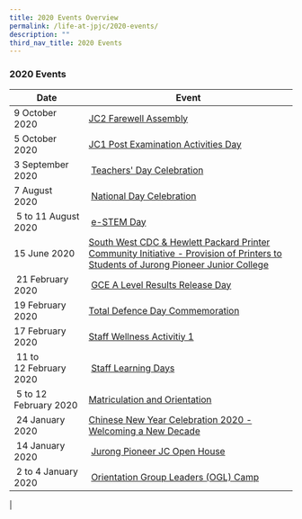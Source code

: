 ```yaml
---
title: 2020 Events Overview
permalink: /life-at-jpjc/2020-events/
description: ""
third_nav_title: 2020 Events
---
```

### **2020 Events**

| Date | Event |
| --- | --- |
| 9 October 2020 | [JC2 Farewell Assembly](https://staging.d1kt1aspitrtfv.amplifyapp.com/life-at-jpjc/2020-events/jc2-farewell-assembly/) |
| 5 October 2020 | [JC1 Post Examination Activities Day](https://staging.d1kt1aspitrtfv.amplifyapp.com/life-at-jpjc/2020-events/jc1-post-examination-activities-day/) |
| 3 September 2020  |  [Teachers' Day Celebration](https://staging.d1kt1aspitrtfv.amplifyapp.com/life-at-jpjc/2020-events/teachers-day/celebration/) |
| 7 August 2020  |  [National Day Celebration](https://staging.d1kt1aspitrtfv.amplifyapp.com/life-at-jpjc/2020-events/ndp-celebration/) |
|  5 to 11 August 2020 |  [e-STEM Day](https://staging.d1kt1aspitrtfv.amplifyapp.com/life-at-jpjc/2020-events/e-stem-day/) |
| 15 June 2020  | [South West CDC & Hewlett Packard Printer Community Initiative - Provision of Printers to Students of Jurong Pioneer Junior College](https://staging.d1kt1aspitrtfv.amplifyapp.com/life-at-jpjc/2020-events/southwest-cdc/)  |
|  21 February 2020 |  [GCE A Level Results Release Day](https://staging.d1kt1aspitrtfv.amplifyapp.com/life-at-jpjc/2020-events/a-level-results-release-day/) |
| 19 February 2020  | [Total Defence Day Commemoration](https://staging.d1kt1aspitrtfv.amplifyapp.com/life-at-jpjc/2020-events/total-defence-day-commemoration/)  |
| 17 February 2020  | [Staff Wellness Activitiy 1](https://staging.d1kt1aspitrtfv.amplifyapp.com/life-at-jpjc/2020-events/staff-wellness-activity-1/)  |
|  11 to 12 February 2020 |  [Staff Learning Days](https://staging.d1kt1aspitrtfv.amplifyapp.com/life-at-jpjc/2020-events/staff-learning-days/) |
|  5 to 12 February 2020 | [Matriculation and Orientation](https://staging.d1kt1aspitrtfv.amplifyapp.com/life-at-jpjc/2020-events/matriculation-and-orientation/)  |
|  24 January 2020 | [Chinese New Year Celebration 2020 - Welcoming a New Decade](https://staging.d1kt1aspitrtfv.amplifyapp.com/life-at-jpjc/2020-events/cny-celeb-2020-welcoming-a-new-decade/)  |
|  14 January 2020 |  [Jurong Pioneer JC Open House](https://staging.d1kt1aspitrtfv.amplifyapp.com/life-at-jpjc/2020-events/jpjc-openhouse/) |
|  2 to 4 January 2020 |  [Orientation Group Leaders (OGL) Camp](https://staging.d1kt1aspitrtfv.amplifyapp.com/life-at-jpjc/2020-events/ogl/) |
|
